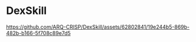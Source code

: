 # DexSkill



https://github.com/ARQ-CRISP/DexSkill/assets/62802841/19e244b5-869b-482b-b166-5f708c89e7d5


